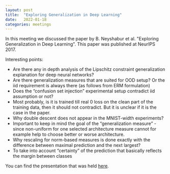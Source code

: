 ```yaml
---
layout: post
title:  "Exploring Generalization in Deep Learning"
date:   2022-01-18
categories: meetings
---
```


In this meeting we discussed the paper by B. Neyshabur et al. "Exploring Generalization in Deep Learning".
This paper was published at NeurIPS 2017.

Interesting points:
- Are there any in depth analysis of the Lipschitz constraint generalization explanation for deep neural networks?
- Are there generalization measures that are suited for OOD setup? Or the iid requirement is always there (as follows from ERM formulation)
- Does the “confusion set injection” experimental setup contradict iid assumption or not?
- Most probably, is it is trained till real 0 loss on the clean part of the training data, then it should not contradict. But it is unclear if it is the case in the paper.
- Why double descent does not appear in the MNIST-width experiments?
- Important to keep in mind the goal of the “generalization measure” - since non-uniform for one selected architecture measure cannot for example help to choose better or worse architecture.
- Why rescaling for norm-based measures is done exactly with the difference between maximal prediction and the next largest?
- To take into account “certainty” of the prediction that basically reflects the margin between classes


You can find the presentation that was held [here](https://docs.google.com/presentation/d/1lKgOmQV1zQjHd_VmBTA0fG_Sn7hlTUof/edit?usp=share_link&ouid=103183581597903717528&rtpof=true&sd=true).
